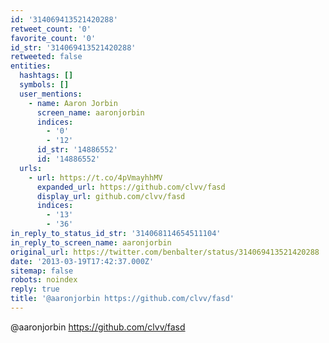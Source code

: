 ```yaml
---
id: '314069413521420288'
retweet_count: '0'
favorite_count: '0'
id_str: '314069413521420288'
retweeted: false
entities:
  hashtags: []
  symbols: []
  user_mentions:
    - name: Aaron Jorbin
      screen_name: aaronjorbin
      indices:
        - '0'
        - '12'
      id_str: '14886552'
      id: '14886552'
  urls:
    - url: https://t.co/4pVmayhhMV
      expanded_url: https://github.com/clvv/fasd
      display_url: github.com/clvv/fasd
      indices:
        - '13'
        - '36'
in_reply_to_status_id_str: '314068114654511104'
in_reply_to_screen_name: aaronjorbin
original_url: https://twitter.com/benbalter/status/314069413521420288
date: '2013-03-19T17:42:37.000Z'
sitemap: false
robots: noindex
reply: true
title: '@aaronjorbin https://github.com/clvv/fasd'
---
```


@aaronjorbin https://github.com/clvv/fasd